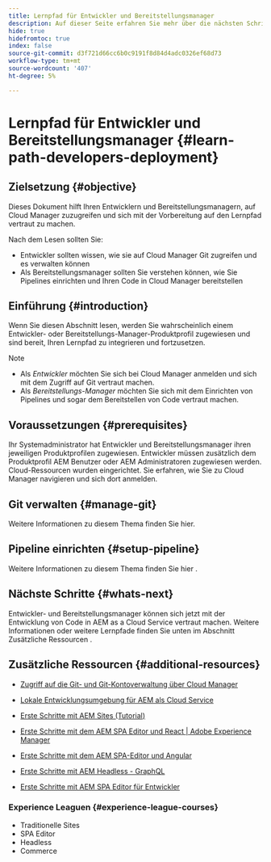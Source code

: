 ```yaml
---
title: Lernpfad für Entwickler und Bereitstellungsmanager
description: Auf dieser Seite erfahren Sie mehr über die nächsten Schritte nach dem Zugriff, wenn Sie Entwickler oder Bereitstellungsmanager sind.
hide: true
hidefromtoc: true
index: false
source-git-commit: d3f721d66cc6b0c9191f8d84d4adc0326ef68d73
workflow-type: tm+mt
source-wordcount: '407'
ht-degree: 5%

---
```


# Lernpfad für Entwickler und Bereitstellungsmanager {#learn-path-developers-deployment}

## Zielsetzung {#objective}

Dieses Dokument hilft Ihren Entwicklern und Bereitstellungsmanagern, auf Cloud Manager zuzugreifen und sich mit der Vorbereitung auf den Lernpfad vertraut zu machen.

Nach dem Lesen sollten Sie:

* Entwickler sollten wissen, wie sie auf Cloud Manager Git zugreifen und es verwalten können
* Als Bereitstellungsmanager sollten Sie verstehen können, wie Sie Pipelines einrichten und Ihren Code in Cloud Manager bereitstellen

## Einführung {#introduction}

Wenn Sie diesen Abschnitt lesen, werden Sie wahrscheinlich einem Entwickler- oder Bereitstellungs-Manager-Produktprofil zugewiesen und sind bereit, Ihren Lernpfad zu integrieren und fortzusetzen.

>[!NOTE]
>* Als *Entwickler* möchten Sie sich bei Cloud Manager anmelden und sich mit dem Zugriff auf Git vertraut machen.
>* Als *Bereitstellungs-Manager* möchten Sie sich mit dem Einrichten von Pipelines und sogar dem Bereitstellen von Code vertraut machen.


## Voraussetzungen {#prerequisites}

Ihr Systemadministrator hat Entwickler und Bereitstellungsmanager ihren jeweiligen Produktprofilen zugewiesen. Entwickler müssen zusätzlich dem Produktprofil AEM Benutzer oder AEM Administratoren zugewiesen werden.\
Cloud-Ressourcen wurden eingerichtet.
Sie erfahren, wie Sie zu Cloud Manager navigieren und sich dort anmelden.

## Git verwalten {#manage-git}

Weitere Informationen zu diesem Thema finden Sie hier.

## Pipeline einrichten {#setup-pipeline}

Weitere Informationen zu diesem Thema finden Sie hier .

## Nächste Schritte {#whats-next}

Entwickler- und Bereitstellungsmanager können sich jetzt mit der Entwicklung von Code in AEM as a Cloud Service vertraut machen. Weitere Informationen oder weitere Lernpfade finden Sie unten im Abschnitt Zusätzliche Ressourcen .

## Zusätzliche Ressourcen {#additional-resources}

* [Zugriff auf die Git- und Git-Kontoverwaltung über Cloud Manager](https://experienceleague.adobe.com/docs/experience-manager-cloud-service/implementing/managing-code/accessing-git.html?lang=en)

* [Lokale Entwicklungsumgebung für AEM als Cloud Service](https://experienceleague.adobe.com/docs/experience-manager-learn/cloud-service/local-development-environment-set-up/overview.html)

* [Erste Schritte mit AEM Sites (Tutorial)](https://experienceleague.adobe.com/docs/experience-manager-learn/getting-started-wknd-tutorial-develop/overview.html)

* [Erste Schritte mit dem AEM SPA Editor und React | Adobe Experience Manager](https://experienceleague.adobe.com/docs/experience-manager-learn/getting-started-with-aem-headless/spa-editor/react/overview.html?lang=en)

* [Erste Schritte mit dem AEM SPA-Editor und Angular](https://experienceleague.adobe.com/docs/experience-manager-learn/getting-started-with-aem-headless/spa-editor/angular/overview.html?lang=en)

* [Erste Schritte mit AEM Headless - GraphQL](https://experienceleague.adobe.com/docs/experience-manager-learn/getting-started-with-aem-headless/graphql/overview.html?lang=en)

* [Erste Schritte mit AEM SPA Editor für Entwickler](https://experienceleague.adobe.com/?Solution=Experience+Manager&amp;Solution=Experience+Manager+Sites&amp;Solution=Experience+Manager+Forms&amp;Solution=Experience+Manager+Screens#courses)

### Experience Leaguen {#experience-league-courses}

* Traditionelle Sites
* SPA Editor
* Headless
* Commerce
